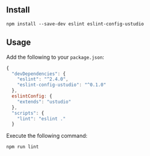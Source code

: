 ## Install

```shell
npm install --save-dev eslint eslint-config-ustudio
```

## Usage

Add the following to your `package.json`:

```js
{
  "devDependencies": {
    "eslint": "^2.4.0",
    "eslint-config-ustudio": "^0.1.0"
  },
  eslintConfig: {
    "extends": "ustudio"
  },
  "scripts": {
    "lint": "eslint ."
  }
```

Execute the following command:

```shell
npm run lint
```
